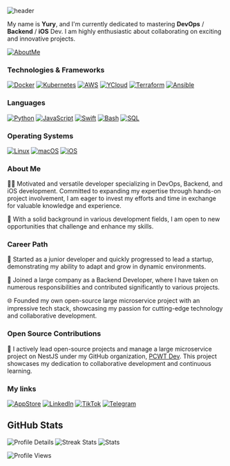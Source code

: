 ![header](https://capsule-render.vercel.app/api?type=waving&color=gradient&height=256&section=header&text=Hello%20World!&fontSize=70&animation=fadeIn&fontAlignY=38&desc=Welcome%20to%20my%20GitHub!%20Put%20stars,%20fork%20and%20contribute!&descAlignY=51&descAlign=62)

My name is **Yury**, and I'm currently dedicated to mastering **DevOps** / **Backend** / **iOS** Dev. I am highly enthusiastic about collaborating on exciting and innovative projects. 

[![AboutMe](https://img.shields.io/badge/open-black?style=for-the-badge&logoColor=white&label=Checkout%20more%20about%20me!&color=yellow&link=https%3A%2F%2Fpieceowater.github.io%2Fresume%2F)](https://pieceowater.github.io/resume/)

### Technologies & Frameworks
[![Docker](https://img.shields.io/badge/docker-black?style=for-the-badge&logo=docker)]()
[![Kubernetes](https://img.shields.io/badge/kubernetes-black?style=for-the-badge&logo=kubernetes)]()
[![AWS](https://img.shields.io/badge/AWS-black?style=for-the-badge&logo=amazon)]()
[![YCloud](https://img.shields.io/badge/yandexcloud-black?style=for-the-badge&logo=yandexcloud)]()
[![Terraform](https://img.shields.io/badge/terraform-black?style=for-the-badge&logo=terraform)]()
[![Ansible](https://img.shields.io/badge/ansible-black?style=for-the-badge&logo=ansible)]()

### Languages
[![Python](https://img.shields.io/badge/python-black?style=for-the-badge&logo=python)](https://github.com/pieceowater)
[![JavaScript](https://img.shields.io/badge/javascript-black?style=for-the-badge&logo=javascript)](https://github.com/pieceowater)
[![Swift](https://img.shields.io/badge/swift-black?style=for-the-badge&logo=swift)](https://github.com/pieceowater)
[![Bash](https://img.shields.io/badge/bash-black?style=for-the-badge&logo=gnu-bash&logoColor=white)](https://github.com/pieceowater)
[![SQL](https://img.shields.io/badge/sql-black?style=for-the-badge&logo=postgresql)](https://github.com/pieceowater)

### Operating Systems
[![Linux](https://img.shields.io/badge/linux-black?style=for-the-badge&logo=Linux)](https://github.com/pieceowater)
[![macOS](https://img.shields.io/badge/macos-black?style=for-the-badge&logo=Apple)](https://github.com/pieceowater)
[![iOS](https://img.shields.io/badge/ios-black?style=for-the-badge&logo=Apple)](https://github.com/pieceowater)

### About Me

👨‍💻 Motivated and versatile developer specializing in DevOps, Backend, and iOS development. Committed to expanding my expertise through hands-on project involvement, I am eager to invest my efforts and time in exchange for valuable knowledge and experience.

💼 With a solid background in various development fields, I am open to new opportunities that challenge and enhance my skills.

### Career Path

🚀 Started as a junior developer and quickly progressed to lead a startup, demonstrating my ability to adapt and grow in dynamic environments.

🏢 Joined a large company as a Backend Developer, where I have taken on numerous responsibilities and contributed significantly to various projects.

🌐 Founded my own open-source large microservice project with an impressive tech stack, showcasing my passion for cutting-edge technology and collaborative development.

### Open Source Contributions

🌟 I actively lead open-source projects and manage a large microservice project on NestJS under my GitHub organization, [PCWT Dev](https://github.com/pieceowater-dev). This project showcases my dedication to collaborative development and continuous learning.

### My links
[![AppStore](https://img.shields.io/badge/AppStore-blue?style=flat-square&logo=appstore)](https://apps.apple.com/kz/developer/yury-mid/id1694035363)
[![LinkedIn](https://img.shields.io/badge/LinkedIn-blue?style=flat-square&logo=linkedin)](https://www.linkedin.com/in/pieceowater)
[![TikTok](https://img.shields.io/badge/TikTok-blue?style=flat-square&logo=tiktok)](https://www.tiktok.com/@yurymid)
[![Telegram](https://img.shields.io/badge/Telegram-blue?style=flat-square&logo=telegram)](https://t.me/yury_mid)

## GitHub Stats 
![Profile Details](http://github-profile-summary-cards.vercel.app/api/cards/profile-details?username=pieceowater&theme=transparent)
![Streak Stats](https://github-readme-streak-stats.herokuapp.com/?user=pieceowater&hide_border=true&card_width=338&theme=transparent)
![Stats](http://github-profile-summary-cards.vercel.app/api/cards/stats?username=pieceowater&theme=transparent)

<!-- [![LeetCode stats](https://leetcode-stats-six.vercel.app/api?username=pieceowater&theme=dark)](https://github.com/pieceowater/leetcode-stats) -->

![Profile Views](https://komarev.com/ghpvc/?username=pieceowater&color=blue&style=flat)
